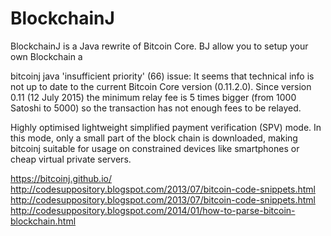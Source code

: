 # BlockchainJ
BlockchainJ is a Java rewrite of Bitcoin Core.
BJ allow you to setup your own Blockchain a



bitcoinj java 'insufficient priority' (66) issue:
It seems that technical info is not up to date to the current Bitcoin Core version (0.11.2.0). Since version 0.11 (12 July 2015) the minimum relay fee is 5 times bigger (from 1000 Satoshi to 5000) so the transaction has not enough fees to be relayed.


Highly optimised lightweight simplified payment verification (SPV) mode. In this mode, only a small part of the block chain is downloaded, making bitcoinj suitable for usage on constrained devices like smartphones or cheap virtual private servers.


https://bitcoinj.github.io/
http://codesuppository.blogspot.com/2013/07/bitcoin-code-snippets.html
http://codesuppository.blogspot.com/2013/07/bitcoin-code-snippets.html
http://codesuppository.blogspot.com/2014/01/how-to-parse-bitcoin-blockchain.html

